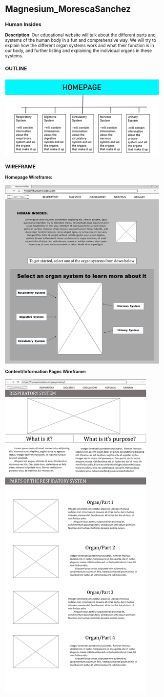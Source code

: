 # Magnesium_MorescaSanchez

### Human Insides
**Description**: Our educational website will talk about the different parts and systems of the human body in a fun and comprehensive way.
We will try to explain how the different organ systems work and what their function is in our body, and further listing and explaining the individual organs in these systems.
### OUTLINE
<img src="website/images/outline.jpg" alt="outline" title="">

### WIREFRAME
**Homepage Wireframe:** <br> <br>
<img src="website/images/wireframe_index.jpg" alt="wip wireframe_index" title="">

**Content/Information Pages Wireframe:** <br> <br>
<img src="website/images/wireframe_content.jpg" alt="wip wireframe_content" title="">
